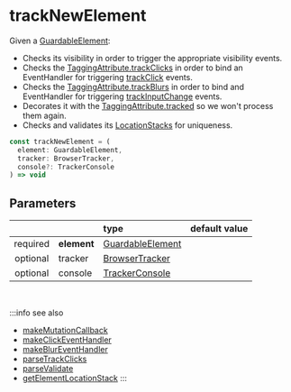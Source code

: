 # trackNewElement

Given a [GuardableElement](/tracking/api-reference/definitions/GuardableElement.md):

- Checks its visibility in order to trigger the appropriate visibility events.
- Checks the [TaggingAttribute.trackClicks](/tracking/api-reference/definitions/TaggingAttribute.md#taggingattributetrackclicks) in order to bind an EventHandler for triggering [trackClick](/tracking/api-reference/eventTrackers/trackClick.md) events.
- Checks the [TaggingAttribute.trackBlurs](/tracking/api-reference/definitions/TaggingAttribute.md#taggingattributetrackblurs) in order to bind and EventHandler for triggering [trackInputChange](/tracking/api-reference/eventTrackers/trackInputChange.md) events.
- Decorates it with the [TaggingAttribute.tracked](/tracking/api-reference/definitions/TaggingAttribute.md#taggingattributetracked) so we won't process them again.
- Checks and validates its [LocationStacks](/tracking/api-reference/core/LocationStack.md) for uniqueness.

```typescript
const trackNewElement = (
  element: GuardableElement, 
  tracker: BrowserTracker, 
  console?: TrackerConsole
) => void
```

## Parameters
|          |             | type                                                                        | default value
| :-:      | :--         | :--                                                                         | :--           
| required | **element** | [GuardableElement](/tracking/api-reference/definitions/GuardableElement.md) |
| optional | tracker     | [BrowserTracker](/tracking/api-reference/general/BrowserTracker.md)         |
| optional | console     | [TrackerConsole](/tracking/api-reference/core/TrackerConsole.md)            |

<br />

:::info see also
- [makeMutationCallback](/tracking/api-reference/mutationObserver/makeMutationCallback.md)
- [makeClickEventHandler](/tracking/api-reference/mutationObserver/makeClickEventHandler.md)
- [makeBlurEventHandler](/tracking/api-reference/mutationObserver/makeBlurEventHandler.md)
- [parseTrackClicks](/tracking/api-reference/common/parsers/parseTrackClicks.md)
- [parseValidate](/tracking/api-reference/common/parsers/parseValidate.md)
- [getElementLocationStack](/tracking/api-reference/common/getElementLocationStack.md)
:::

